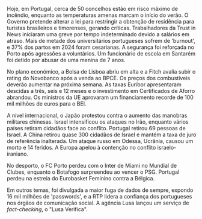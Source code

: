 Hoje, em Portugal, cerca de 50 concelhos estão em risco máximo de incêndio, enquanto as temperaturas amenas marcam o início do verão. O Governo pretende alterar a lei para restringir a obtenção de residência para turistas brasileiros e timorenses, gerando críticas. Trabalhadores da Trust in News iniciaram uma greve por tempo indeterminado devido a salários em atraso. Mais de metade dos universitários portugueses sofrem de 'burnout', e 37% dos partos em 2024 foram cesarianas. A segurança foi reforçada no Porto após agressões a voluntários. Um funcionário de escola em Santarém foi detido por abusar de uma menina de 7 anos.

No plano económico, a Bolsa de Lisboa abriu em alta e a Fitch avalia subir o rating do Novobanco após a venda ao BPCE. Os preços dos combustíveis deverão aumentar na próxima semana. As taxas Euribor apresentaram descidas a três, seis e 12 meses e o investimento em Certificados de Aforro abrandou. Os ministros da UE aprovaram um financiamento recorde de 100 mil milhões de euros para o BEI.

A nível internacional, o Japão protestou contra o aumento das manobras militares chinesas. Israel intensificou os ataques no Irão, enquanto vários países retiram cidadãos face ao conflito. Portugal retirou 69 pessoas de Israel. A China retirou quase 300 cidadãos de Israel e mantém a taxa de juro de referência inalterada. Um ataque russo em Odessa, Ucrânia, causou um morto e 14 feridos. A Europa apelou à contenção no conflito israelo-iraniano.

No desporto, o FC Porto perdeu com o Inter de Miami no Mundial de Clubes, enquanto o Botafogo surpreendeu ao vencer o PSG. Portugal perdeu na estreia do Eurobasket Feminino contra a Bélgica.

Em outros temas, foi divulgada a maior fuga de dados de sempre, expondo 16 mil milhões de 'passwords', e a RTP lidera a confiança dos portugueses nos órgãos de comunicação social. A agência Lusa lançou um serviço de *fact-checking*, o "Lusa Verifica".